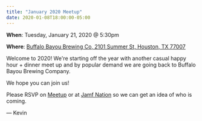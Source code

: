 ```yaml
---
title: "January 2020 Meetup"
date: 2020-01-08T18:00:00-05:00
---
```

**When**: Tuesday, January 21, 2020 @ 5:30pm

**Where**: [Buffalo Bayou Brewing Co, 2101 Summer St, Houston, TX 77007](https://g.page/BuffBrew?share)

Welcome to 2020! We're starting off the year with another casual happy hour + dinner meet up and by popular demand we are going back to Buffalo Bayou Brewing Company.

We hope you can join us!

Please RSVP on [Meetup](https://www.meetup.com/Houston-Apple-Admins/events/267761298/) or at [Jamf Nation](https://www.jamf.com/jamf-nation/events/user-groups/321/houston-apple-admins-january-2020-meetup) so we can get an idea of who is coming.

— Kevin
